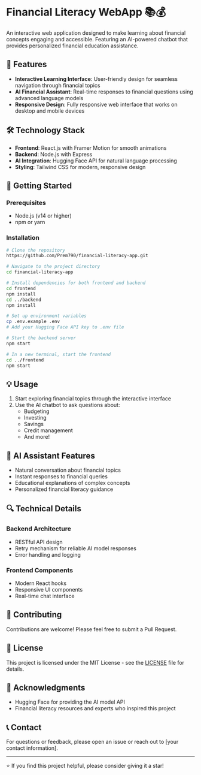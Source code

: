 # Financial Literacy WebApp 📚💰

An interactive web application designed to make learning about financial concepts engaging and accessible. Featuring an AI-powered chatbot that provides personalized financial education assistance.

## 🌟 Features

- **Interactive Learning Interface**: User-friendly design for seamless navigation through financial topics
- **AI Financial Assistant**: Real-time responses to financial questions using advanced language models
- **Responsive Design**: Fully responsive web interface that works on desktop and mobile devices

## 🛠️ Technology Stack

- **Frontend**: React.js with Framer Motion for smooth animations
- **Backend**: Node.js with Express
- **AI Integration**: Hugging Face API for natural language processing
- **Styling**: Tailwind CSS for modern, responsive design

## 🚀 Getting Started

### Prerequisites
- Node.js (v14 or higher)
- npm or yarn

### Installation

```bash
# Clone the repository
https://github.com/Prem790/financial-literacy-app.git

# Navigate to the project directory
cd financial-literacy-app

# Install dependencies for both frontend and backend
cd frontend
npm install
cd ../backend
npm install

# Set up environment variables
cp .env.example .env
# Add your Hugging Face API key to .env file

# Start the backend server
npm start

# In a new terminal, start the frontend
cd ../frontend
npm start
```

## 💡 Usage

1. Start exploring financial topics through the interactive interface
2. Use the AI chatbot to ask questions about:
   - Budgeting
   - Investing
   - Savings
   - Credit management
   - And more!

## 🤖 AI Assistant Features

- Natural conversation about financial topics
- Instant responses to financial queries
- Educational explanations of complex concepts
- Personalized financial literacy guidance

## 🔍 Technical Details

### Backend Architecture
- RESTful API design
- Retry mechanism for reliable AI model responses
- Error handling and logging

### Frontend Components
- Modern React hooks
- Responsive UI components
- Real-time chat interface

## 🤝 Contributing

Contributions are welcome! Please feel free to submit a Pull Request.

## 📄 License

This project is licensed under the MIT License - see the [LICENSE](LICENSE) file for details.

## 👥 Acknowledgments

- Hugging Face for providing the AI model API
- Financial literacy resources and experts who inspired this project

## 📞 Contact

For questions or feedback, please open an issue or reach out to [your contact information].

---

⭐ If you find this project helpful, please consider giving it a star!
